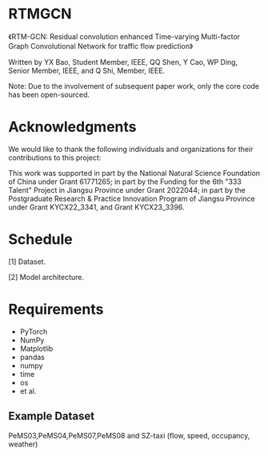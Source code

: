 # RTMGCN

《RTM-GCN: Residual convolution enhanced Time-varying Multi-factor Graph Convolutional Network for traffic flow prediction》

Written by YX Bao, Student Member, IEEE, QQ Shen, Y Cao, WP Ding, Senior Member, IEEE, and Q Shi, Member, IEEE.

Note: Due to the involvement of subsequent paper work, only the core code has been open-sourced.

# Acknowledgments
We would like to thank the following individuals and organizations for their contributions to this project:

This work was supported in part by the National Natural Science Foundation of China under Grant 61771265; in part by the Funding for the 6th "333 Talent" Project in Jiangsu Province under Grant 2022044; in part by the Postgraduate Research & Practice Innovation Program of Jiangsu Province under Grant KYCX22_3341, and Grant KYCX23_3396.

# Schedule
[1] Dataset.

[2] Model architecture.

 # Requirements
  
  * PyTorch
  * NumPy
  * Matplotlib
  * pandas
  * numpy
  * time
  * os
  * et al.
  
 ## Example Dataset
 PeMS03,PeMS04,PeMS07,PeMS08 and SZ-taxi (flow, speed, occupancy, weather)

